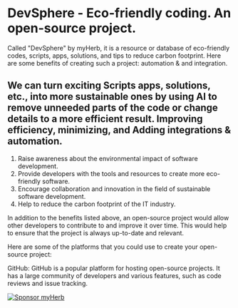 # DevSphere - Eco-friendly coding. An open-source project.

Called "DevSphere" by myHerb, it is a resource or database of eco-friendly codes, scripts, apps, solutions, and tips to reduce carbon footprint. Here are some benefits of creating such a project: automation & and integration.

## We can turn exciting Scripts apps, solutions, etc., into more sustainable ones by using AI to remove unneeded parts of the code or change details to a more efficient result. Improving efficiency, minimizing, and Adding integrations & automation.

1. Raise awareness about the environmental impact of software development.
2. Provide developers with the tools and resources to create more eco-friendly software.
3. Encourage collaboration and innovation in the field of sustainable software development.
4. Help to reduce the carbon footprint of the IT industry.

In addition to the benefits listed above, an open-source project would allow other developers to contribute to and improve it over time. This would help to ensure that the project is always up-to-date and relevant.

Here are some of the platforms that you could use to create your open-source project:

GitHub: GitHub is a popular platform for hosting open-source projects. It has a large community of developers and various features, such as code reviews and issue tracking.

[![Sponsor myHerb](https://user-images.githubusercontent.com/SPONSORS/myHerb/avatar.png)](https://github.com/sponsors/myHerb)

